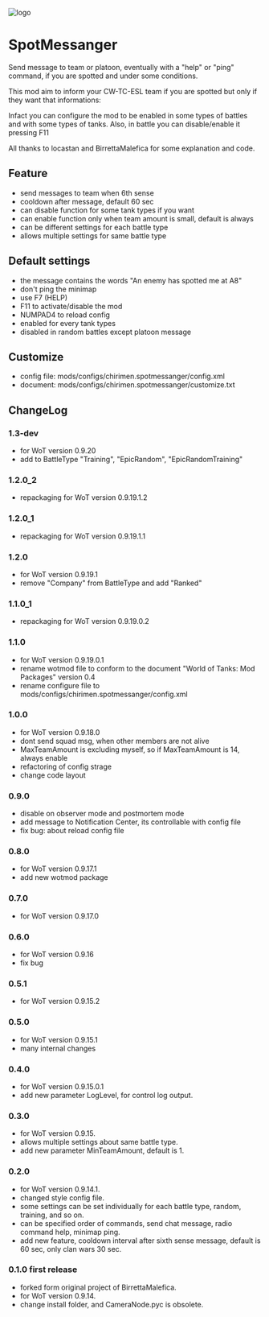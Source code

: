 ![logo](https://user-images.githubusercontent.com/11075065/28247368-bf123140-6a69-11e7-86c3-962ac14bbe95.png)

SpotMessanger
=============
Send message to team or platoon, eventually with a "help" or "ping"
command, if you are spotted and under some conditions.

This mod aim to inform your CW-TC-ESL team if you are spotted but only
if they want that informations:

Infact you can configure the mod to be enabled in some types of
battles and with some types of tanks. Also, in battle you can
disable/enable it pressing F11

All thanks to locastan and BirrettaMalefica for some
explanation and code.


Feature
-------

+ send messages to team when 6th sense
+ cooldown after message, default 60 sec
+ can disable function for some tank types if you want
+ can enable function only when team amount is small, default is always
+ can be different settings for each battle type
+ allows multiple settings for same battle type


Default settings
----------------

+ the message contains the words "An enemy has spotted me at A8"
+ don't ping the minimap
+ use F7 (HELP)
+ F11 to activate/disable the mod
+ NUMPAD4 to reload config
+ enabled for every tank types
+ disabled in random battles except platoon message


Customize
---------

+ config file: mods/configs/chirimen.spotmessanger/config.xml
+ document: mods/configs/chirimen.spotmessanger/customize.txt


ChangeLog
---------
### 1.3-dev
+ for WoT version 0.9.20
+ add to BattleType "Training", "EpicRandom", "EpicRandomTraining"

### 1.2.0_2
+ repackaging for WoT version 0.9.19.1.2

### 1.2.0_1
+ repackaging for WoT version 0.9.19.1.1

### 1.2.0
+ for WoT version 0.9.19.1
+ remove "Company" from BattleType and add "Ranked"

### 1.1.0_1
+ repackaging for WoT version 0.9.19.0.2

### 1.1.0
+ for WoT version 0.9.19.0.1
+ rename wotmod file to conform to the document "World of Tanks: Mod Packages" version 0.4
+ rename configure file to mods/configs/chirimen.spotmessanger/config.xml

### 1.0.0
+ for WoT version 0.9.18.0
+ dont send squad msg, when other members are not alive
+ MaxTeamAmount is excluding myself, so if MaxTeamAmount is 14, always enable
+ refactoring of config strage
+ change code layout

### 0.9.0
+ disable on observer mode and postmortem mode
+ add message to Notification Center, its controllable with config file
+ fix bug: about reload config file

### 0.8.0
+ for WoT version 0.9.17.1
+ add new wotmod package

### 0.7.0
+ for WoT version 0.9.17.0

### 0.6.0
+ for WoT version 0.9.16
+ fix bug

### 0.5.1
+ for WoT version 0.9.15.2

### 0.5.0
+ for WoT version 0.9.15.1
+ many internal changes

### 0.4.0
+ for WoT version 0.9.15.0.1
+ add new parameter LogLevel, for control log output.

### 0.3.0
+ for WoT version 0.9.15.
+ allows multiple settings about same battle type.
+ add new parameter MinTeamAmount, default is 1.

### 0.2.0
+ for WoT version 0.9.14.1.
+ changed style config file.
+ some settings can be set individually for each battle type, random, training, and so on.
+ can be specified order of commands, send chat message, radio command help, minimap ping.
+ add new feature, cooldown interval after sixth sense message, default is 60 sec, only clan wars 30 sec.

### 0.1.0 first release
+ forked form original project of BirrettaMalefica.
+ for WoT version 0.9.14.
+ change install folder, and CameraNode.pyc is obsolete.
